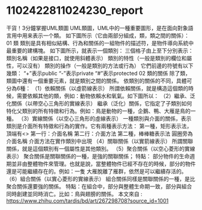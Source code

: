 # 1102422811024230_report
干貨！3分鐘掌握UML類圖
UML類圖，UML中的一種重要圖形，是在面向對象語言用中用来表示一个類。
如下圖所示（它由兩部分組成，類，類之間的關係）：
01 類 類別是具有相似結構、行為和關係的一組物件的描述符，是物件導向系統中最重要的建構塊。 如下圖所示，就表示一個類別：
三個格子由上至下分別表示：
類別名稱（如果是接口，就使用斜體表示） 類別的特性（一般是類別的欄位和屬性，可以沒有） 類別的操作（一般是類別的方法或行為） 它們前邊的符號有以下幾類：
“+”表示public “-”表示private “#”表示protected
02 類的關係 除了類，類圖中還有一個重要元素，就是類別之間的關係。 依類別的關係的不同，具體可分為6種：
（1）依賴關係（以虛箭線表示）
所謂依賴關係，就是構造這個類的時候，需要依賴其他的類，例如：動物依賴水和氧氣。如下圖所以：
（2）繼承、泛化關係（以帶空心三角形的實線表示）
繼承（泛化）關係，它指定了子類別如何特化父類別的所有特徵和行為。例如：鳥是動物的一種，企鵝、鴨、大雁是鳥的一種。
（3）實線關係（以空心三角形的虛線表示）
一種類別與介面的關係，表示類別是介面所有特徵和行為的實作。它有兩種表示方法：
第一種，矩形表示法，
頂端有<> 第一行：介面名稱 第二行：介面方法
第二種，棒棒糖表示法
圓圈旁為介面名稱 介面方法在實作類別中出現
（4）關聯關係（以實箭線表示）
所謂關聯關係，就是這個類別有一個屬性是其他類別。
（5）聚合關係（以空心菱形的實線表示）
聚合關係是關聯關係的一種，是強的關聯關係；
特點： 部分物件的生命週期並非由整體物件來管理。也就是說，當整體物件已經不存在的時候，部分的物件還是可能繼續存在的。例如：一隻
大雁脫離了雁群，依然是可以繼續存活的。
（6）組合關係（以實心菱形的實線表示）
組合關係同樣是關聯關係的一種，是比聚合關係還要強的關係。
特點：在組合中，部分與整體生命期一致，部分與組合同時創建並同時消亡。比如：鳥與翅膀的關係。
本文來自 : https://www.zhihu.com/tardis/bd/art/267298708?source_id=1001
